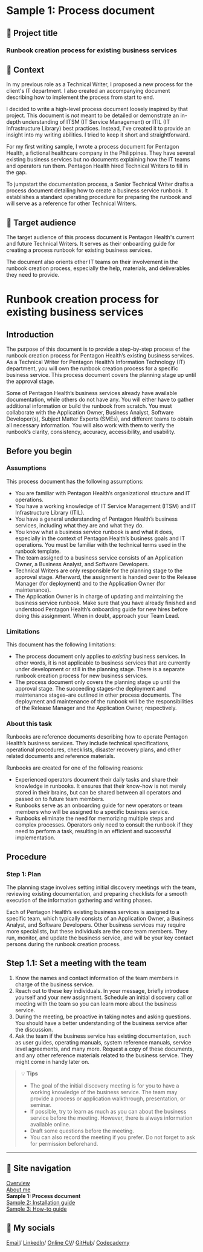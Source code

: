 # Sample 1: Process document

## 💼 Project title

### Runbook creation process for existing business services

## 📂 Context

In my previous role as a Technical Writer, I proposed a new process for the client's IT department. I also created an accompanying document describing how to implement the process from start to end. 

I decided to write a high-level process document loosely inspired by that project. This document is *not* meant to be detailed or demonstrate an in-depth understanding of ITSM (IT Service Management) or ITIL (IT Infrastructure Library) best practices. Instead, I've created it to provide an insight into my writing abilities. I tried to keep it short and straightforward.

For my first writing sample, I wrote a process document for Pentagon Health, a fictional healthcare company in the Philippines. They have several existing business services but no documents explaining how the IT teams and operators run them. Pentagon Health hired Technical Writers to fill in the gap.

To jumpstart the documentation process, a Senior Technical Writer drafts a process document detailing how to create a business service runbook. It establishes a standard operating procedure for preparing the runbook and will serve as a reference for other Technical Writers.

## 👥 Target audience

The target audience of this process document is Pentagon Health's current and future Technical Writers. It serves as their onboarding guide for creating a process runbook for existing business services.

The document also orients other IT teams on their involvement in the runbook creation process, especially the help, materials, and deliverables they need to provide.

<!-- ### [Click here to read the document](sample-1.md) -->

# Runbook creation process for existing business services

## Introduction

The purpose of this document is to provide a step-by-step process of the runbook creation process for Pentagon Health’s existing business services. 
As a Technical Writer for Pentagon Health’s Information Technology (IT) department, you will own the runbook creation process for a specific business service. This process document covers the planning stage up until the approval stage.

Some of Pentagon Health’s business services already have available documentation, while others do not have any. You will either have to gather additional information or build the runbook from scratch. You must collaborate with the Application Owner, Business Analyst, Software Developer(s), Subject Matter Experts (SMEs), and different teams to obtain all necessary information. You will also work with them to verify the runbook’s clarity, consistency, accuracy, accessibility, and usability.

## Before you begin

### Assumptions

This process document has the following assumptions:

* You are familiar with Pentagon Health’s organizational structure and IT operations.
* You have a working knowledge of IT Service Management (ITSM) and IT Infrastructure Library (ITIL).
* You have a general understanding of Pentagon Health’s business services, including what they are and what they do.
* You know what a business service runbook is and what it does, especially in the context of Pentagon Health’s business goals and IT operations. You must be familiar with the technical terms used in the runbook template.
* The team assigned to a business service consists of an Application Owner, a Business Analyst, and Software Developers.
* Technical Writers are only responsible for the planning stage to the approval stage. Afterward, the assignment is handed over to the Release Manager (for deployment) and to the Application Owner (for maintenance).
* The Application Owner is in charge of updating and maintaining the business service runbook.
Make sure that you have already finished and understood Pentagon Health’s onboarding guide for new hires before doing this assignment. When in doubt, approach your Team Lead.

### Limitations

This document has the following limitations:
* The process document only applies to *existing* business services. In other words, it is not applicable to business services that are currently under development or still in the planning stage. There is a separate runbook creation process for new business services.
* The process document only covers the planning stage up until the approval stage. The succeeding stages–the deployment and maintenance stages–are outlined in other process documents. The deployment and maintenance of the runbook will be the responsibilities of the Release Manager and the Application Owner, respectively.

### About this task
Runbooks are reference documents describing how to operate Pentagon Health’s business services. They include technical specifications, operational procedures, checklists, disaster recovery plans, and other related documents and reference materials.

Runbooks are created for one of the following reasons:

* Experienced operators document their daily tasks and share their knowledge in runbooks. It ensures that their know-how is not merely stored in their brains, but can be shared between all operators and passed on to future team members.
* Runbooks serve as an onboarding guide for new operators or team members who will be assigned to a specific business service. 
* Runbooks eliminate the need for memorizing multiple steps and complex processes. Operators only need to consult the runbook if they need to perform a task, resulting in an efficient and successful implementation.

## Procedure

### Step 1: Plan
The planning stage involves setting initial discovery meetings with the team, reviewing existing documentation, and preparing checklists for a smooth execution of the information gathering and writing phases.

Each of Pentagon Health’s existing business services is assigned to a specific team, which typically consists of an Application Owner, a Business Analyst, and Software Developers. Other business services may require more specialists, but these individuals are the core team members. They run, monitor, and update the business service, and will be your key contact persons during the runbook creation process. 

## Step 1.1: Set a meeting with the team

1. Know the names and contact information of the team members in charge of the business service.
2. Reach out to these key individuals. In your message, briefly introduce yourself and your new assignment. Schedule an initial discovery call or meeting with the team so you can learn more about the business service.
3. During the meeting, be proactive in taking notes and asking questions. You should have a better understanding of the business service after the discussion.
4. Ask the team if the business service has existing documentation, such as user guides, operating manuals, system reference manuals, service level agreements, and many more. Request a copy of these documents, and any other reference materials related to the business service. They might come in handy later on.

> 💡 **Tips**
> * The goal of the initial discovery meeting is for you to have a working knowledge of the business service. The team may provide a process or application walkthrough, presentation, or seminar.
> * If possible, try to learn as much as you can about the business service before the meeting. However, there is always information available online.
> * Draft some questions before the meeting.
> * You can also record the meeting if you prefer. Do not forget to ask for permission beforehand.

---

## 📍 Site navigation

[Overview](README.md)  
[About me](about-me.md)  
**Sample 1: Process document**  
[Sample 2: Installation guide](sample-2-overview.md)  
[Sample 3: How-to guide](sample-3-overview.md)

## 💌 My socials

[Email](mailto:marytanaelwriter@gmail.com)/ 
[LinkedIn](https://www.linkedin.com/in/marytanaelwriter/)/ 
[Online CV](https://marytanaelwriter.com/)/ 
[GitHub](https://github.com/marytanaelwriter)/ 
[Codecademy](https://www.codecademy.com/profiles/annewrites)
